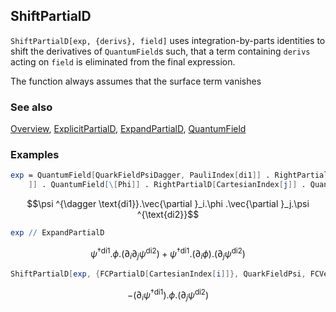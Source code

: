 ## ShiftPartialD

`ShiftPartialD[exp, {derivs}, field]` uses integration-by-parts identities to shift the derivatives of `QuantumField`s such, that a term containing `derivs` acting on `field` is eliminated from the final expression.

The function always assumes that the surface term vanishes

### See also

[Overview](Extra/FeynCalc.md), [ExplicitPartialD](ExplicitPartialD.md), [ExpandPartialD](ExpandPartialD.md), [QuantumField](QuantumField.md)

### Examples

```mathematica
exp = QuantumField[QuarkFieldPsiDagger, PauliIndex[di1]] . RightPartialD[CartesianIndex[i 
    ]] . QuantumField[\[Phi]] . RightPartialD[CartesianIndex[j]] . QuantumField[QuarkFieldPsi, PauliIndex[di2]]
```

$$\psi ^{\dagger \text{di1}}.\vec{\partial }_i.\phi .\vec{\partial }_j.\psi ^{\text{di2}}$$

```mathematica
exp // ExpandPartialD
```

$$\psi ^{\dagger \text{di1}}.\phi .\left(\partial _i\partial _j\psi ^{\text{di2}}\right)+\psi ^{\dagger \text{di1}}.\left(\partial _i\phi \right).\left(\partial _j\psi ^{\text{di2}}\right)$$

```mathematica
ShiftPartialD[exp, {FCPartialD[CartesianIndex[i]]}, QuarkFieldPsi, FCVerbose -> -1]
```

$$-\left(\partial _i\psi ^{\dagger \text{di1}}\right).\phi .\left(\partial _j\psi ^{\text{di2}}\right)$$